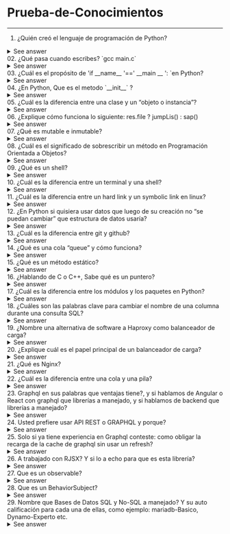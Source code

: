 # Prueba-de-Conocimientos
---
01. ¿Quién creó el lenguaje de programación de Python?
<details>
  <summary>See answer</summary>
  Python fue creado por <b>Guido van Rossum</b>, un programador holandés a finales de los 80 y principio de los 90.
</details>
02. ¿Qué pasa cuando escribes? `gcc main.c`
<details>
  <summary>See answer</summary>
  Este comando ejecuta cuatro pasos, estos son: preprocesamiento, compilación propiamente dicha, ensamblaje y enlace. El comando gcc siempre ejecuta el archivo en ese orden.
</details>
03. ¿Cuál es el propósito de 'if __name__ '==' __main __ ': `en Python?
<details>
  <summary>See answer</summary>
  .
</details>
04. ¿En Python, Que es el metodo `__init__` ?
<details>
  <summary>See answer</summary>
  .
</details>
05. ¿Cuál es la diferencia entre una clase y un “objeto o instancia”?
<details>
  <summary>See answer</summary>
  .
</details>
06. ¿Explique cómo funciona lo siguiente: res.file ? jumpLis() : sap()
<details>
  <summary>See answer</summary>
  .
</details>
07. ¿Qué es mutable e inmutable?
<details>
  <summary>See answer</summary>
  .
</details>
08. ¿Cuál es el significado de sobrescribir un método en Programación Orientada a Objetos?
<details>
  <summary>See answer</summary>
  .
</details> 
09. ¿Qué es un shell?
<details>
  <summary>See answer</summary>
  .
</details>
10. ¿Cuál es la diferencia entre un terminal y una shell?
<details>
  <summary>See answer</summary>
  .
</details>
11. ¿Cuál es la diferencia entre un hard link y un symbolic link en linux?
<details>
  <summary>See answer</summary>
  .
</details>
12. ¿En Python si quisiera usar datos que luego de su creación no “se puedan cambiar” que estructura de datos usaría?
<details>
  <summary>See answer</summary>
  .
</details>
13. ¿Cuál es la diferencia entre git y github?
<details>
  <summary>See answer</summary>
  .
</details>
14. ¿Qué es una cola “queue” y cómo funciona?
<details>
  <summary>See answer</summary>
  .
</details>
15. ¿Qué es un método estático?
<details>
  <summary>See answer</summary>
  .
</details>
16. ¿Hablando de C o C++, Sabe qué es un puntero?
<details>
  <summary>See answer</summary>
  .
</details>
17. ¿Cuál es la diferencia entre los módulos y los paquetes en Python?
<details>
  <summary>See answer</summary>
  .
</details>
18. ¿Cuáles son las palabras clave para cambiar el nombre de una columna durante una consulta SQL?
<details>
  <summary>See answer</summary>
  .
</details>
19. ¿Nombre una alternativa de software a Haproxy como balanceador de carga?
<details>
  <summary>See answer</summary>
  .
</details>
20. ¿Explique cuál es el papel principal de un balanceador de carga?
<details>
  <summary>See answer</summary>
  .
</details>
21. ¿Qué es Nginx?
<details>
  <summary>See answer</summary>
  .
</details>
22. ¿Cuál es la diferencia entre una cola y una pila?
<details>
  <summary>See answer</summary>
  .
</details>
23. Graphql en sus palabras que ventajas tiene?, y si hablamos de Angular o React con graphql que librerías a manejado, y si hablamos de backend que librerías a manejado?
<details>
  <summary>See answer</summary>
  .
</details>
24. Usted prefiere usar API REST o GRAPHQL y porque?
<details>
  <summary>See answer</summary>
  .
</details>
25. Solo si ya tiene experiencia en Graphql conteste: como obligar la recarga de la cache de graphql sin usar un refresh?
<details>
  <summary>See answer</summary>
  .
</details>
26. A trabajado con RJSX? Y si lo a echo para que es esta librería?
<details>
  <summary>See answer</summary>
  .
</details>
27. Que es un observable?
<details>
  <summary>See answer</summary>
  .
</details>
28. Que es un BehaviorSubject?
<details>
  <summary>See answer</summary>
  .
</details>
29. Nombre que Bases de Datos SQL y No-SQL a manejado? Y su auto calificación para cada una de ellas, como ejemplo: mariadb-Basico, Dynamo-Experto etc.
<details>
  <summary>See answer</summary>
  .
</details>

